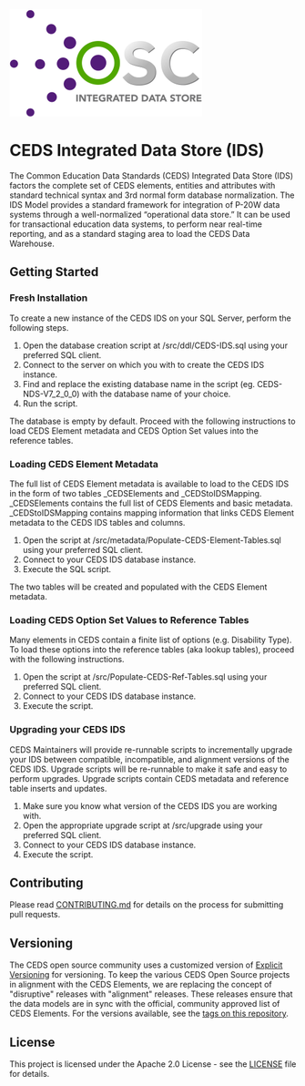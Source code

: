 ![CEDS Integrated Data Store Logo](/res/CEDS-IDS-Logo-Full-Medium.png "CEDS Integrated Data Store")

# CEDS Integrated Data Store (IDS)
The Common Education Data Standards (CEDS) Integrated Data Store (IDS) factors the complete set of CEDS elements, entities and attributes with standard technical syntax and 3rd normal form database normalization. The IDS Model provides a standard framework for integration of P-20W data systems through a well-normalized “operational data store.” It can be used for transactional education data systems, to perform near real-time reporting, and as a standard staging area to load the CEDS Data Warehouse.

## Getting Started

### Fresh Installation

To create a new instance of the CEDS IDS on your SQL Server, perform the following steps.
1. Open the database creation script at /src/ddl/CEDS-IDS.sql using your preferred SQL client.
2. Connect to the server on which you with to create the CEDS IDS instance.
3. Find and replace the existing database name in the script (eg. CEDS-NDS-V7_2_0_0) with the database name of your choice.
4. Run the script.

The database is empty by default. Proceed with the following instructions to load CEDS Element metadata and CEDS Option Set values into the reference tables.

### Loading CEDS Element Metadata

The full list of CEDS Element metadata is available to load to the CEDS IDS in the form of two tables \_CEDSElements and \_CEDStoIDSMapping. \_CEDSElements contains the full list of CEDS Elements and basic metadata. \_CEDStoIDSMapping contains mapping information that links CEDS Element metadata to the CEDS IDS tables and columns.

1. Open the script at /src/metadata/Populate-CEDS-Element-Tables.sql using your preferred SQL client.
2. Connect to your CEDS IDS database instance.
3. Execute the SQL script.

The two tables will be created and populated with the CEDS Element metadata.

### Loading CEDS Option Set Values to Reference Tables

Many elements in CEDS contain a finite list of options (e.g. Disability Type). To load these options into the reference tables (aka lookup tables), proceed with the following instructions.

1. Open the script at /src/Populate-CEDS-Ref-Tables.sql using your preferred SQL client.
2. Connect to your CEDS IDS database instance.
3. Execute the script.

### Upgrading your CEDS IDS

CEDS Maintainers will provide re-runnable scripts to incrementally upgrade your IDS between compatible, incompatible, and alignment versions of the CEDS IDS. Upgrade scripts will be re-runnable to make it safe and easy to perform upgrades. Upgrade scripts contain CEDS metadata and reference table inserts and updates. 

1. Make sure you know what version of the CEDS IDS you are working with.
2. Open the appropriate upgrade script at /src/upgrade using your preferred SQL client.
3. Connect to your CEDS IDS database instance.
4. Execute the script.

## Contributing

Please read [CONTRIBUTING.md](CONTRIBUTING.md) for details on the process for submitting pull requests.

## Versioning

The CEDS open source community uses a customized version of [Explicit Versioning](https://github.com/exadra37-versioning/explicit-versioning) for versioning.  To keep the various CEDS Open Source projects in alignment with the CEDS Elements, we are replacing the concept of "disruptive" releases with "alignment" releases.  These releases ensure that the data models are in sync with the official, community approved list of CEDS Elements.  For the versions available, see the [tags on this repository](https://github.com/CEDStandards/CEDS-IDS/tags). 

## License

This project is licensed under the Apache 2.0 License - see the [LICENSE](LICENSE) file for details.
